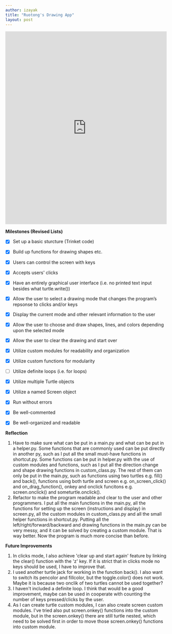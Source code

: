 ```yaml
---
author: izayak
title: "Ruotong's Drawing App"
layout: post
---
```


<iframe src="https://trinket.io/embed/python/a0f2ab41d8" width="100%" height="600" frameborder="0" marginwidth="0" marginheight="0" allowfullscreen></iframe>  
  

**Milestones (Revised Lists)**  

- [x] Set up a basic sturcture (Trinket code)  
- [x] Build up functions for drawing shapes etc.  
- [x] Users can control the screen with keys  
- [x] Accepts users' clicks  
- [x] Have an entirely graphical user interface (i.e. no printed text input besides what turtle.write())  
- [x] Allow the user to select a drawing mode that changes the program’s repsonse to clicks and/or keys  
- [x] Display the current mode and other relevant information to the user  
- [x] Allow the user to choose and draw shapes, lines, and colors depending upon the selected mode  
- [x] Allow the user to clear the drawing and start over   
- [x] Utilize custom modules for readability and organization  
- [x] Utilize custom functions for modularity  
- [ ] Utilize definite loops (i.e. for loops)
- [x] Utilize multiple Turtle objects  
- [x] Utilize a named Screen object  
- [x] Run without errors  
- [x] Be well-commented  
- [x] Be well-organized and readable  



**Reflection**  
1. Have to make sure what can be put in a main.py and what can be put in a helper.py. Some functions that are commonly used can be put directly in another py, such as I put all the small must-have functions in shortcut.py. Some functions can be put in helper.py with the use of custom modules and functions, such as I put all the direction change and shape drawing functions in custom_class.py. The rest of them can only be put in the main.py, such as functions using two turtles e.g. fill() and back(), functions using both turtle and screen e.g. on_screen_click() and on_drag_function(), onkey and onclick funcitons e.g. screen.onclick() and someturtle.onclick().  
2. Refactor to make the program readable and clear to the user and other programmers. I put all the main functions in the main.py, all the functions for setting up the screen (instructions and display) in screen.py, all the custom modules in custom_class.py and all the small helper functions in shortcut.py. Putting all the left/right/forward/backward and drawing functions in the main.py can be very messy, and it can be solved by creating a custom module. That is way better. Now the program is much more concise than before.  


**Future Improvements**  
1. In clicks mode, I also achieve 'clear up and start again' feature by linking the clear() function with the 'z' key. If it is strict that in clicks mode no keys should be used, I have to improve that.  
2. I used another turtle jack for working in the function back(). I also want to switch its pencolor and fillcolor, but the toggle.color() does not work. Maybe it is because two onclik of two turtles cannot be used together?   
3. I haven't included a definite loop. I think that would be a good improvement, maybe can be used in cooperate with counting the number of keys pressed/clicks by the user.   
4. As I can create turtle custom modules, I can also create screen custom modules. I've tried also put screen.onkey() functions into the custom module, but in the screen.onkey() there are still turtle nested, which need to be solved first in order to move those screen.onkey() functions into custom module.  
